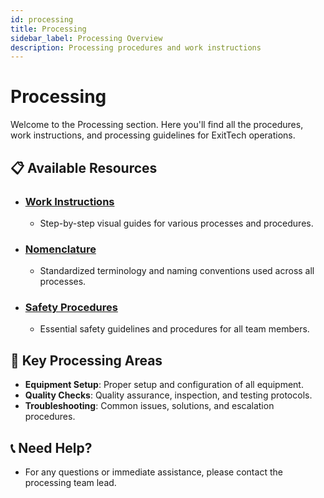 ```yaml
---
id: processing
title: Processing
sidebar_label: Processing Overview
description: Processing procedures and work instructions
---
```


# Processing

Welcome to the Processing section. Here you'll find all the procedures, work instructions, and processing guidelines for ExitTech operations.

## 📋 **Available Resources**

- ### [Work Instructions](/docs/work-instructions/intro)
  - Step-by-step visual guides for various processes and procedures.
- ### [Nomenclature](/nomenclature)
  - Standardized terminology and naming conventions used across all processes.
- ### [Safety Procedures](/docs/work-instructions/safety-procedures)
  - Essential safety guidelines and procedures for all team members.

## 🔧 **Key Processing Areas**

- **Equipment Setup**: Proper setup and configuration of all equipment.
- **Quality Checks**: Quality assurance, inspection, and testing protocols.
- **Troubleshooting**: Common issues, solutions, and escalation procedures.

## 📞 **Need Help?**

- For any questions or immediate assistance, please contact the processing team lead.

